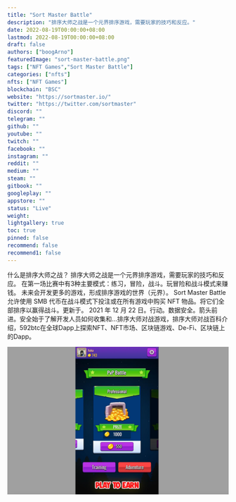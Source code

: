 ```yaml
---
title: "Sort Master Battle"
description: "排序大师之战是一个元界排序游戏，需要玩家的技巧和反应。"
date: 2022-08-19T00:00:00+08:00
lastmod: 2022-08-19T00:00:00+08:00
draft: false
authors: ["boogArno"]
featuredImage: "sort-master-battle.png"
tags: ["NFT Games","Sort Master Battle"]
categories: ["nfts"]
nfts: ["NFT Games"]
blockchain: "BSC"
website: "https://sortmaster.io/"
twitter: "https://twitter.com/sortmaster"
discord: ""
telegram: ""
github: ""
youtube: ""
twitch: ""
facebook: ""
instagram: ""
reddit: ""
medium: ""
steam: ""
gitbook: ""
googleplay: ""
appstore: ""
status: "Live"
weight: 
lightgallery: true
toc: true
pinned: false
recommend: false
recommend1: false
---
```

什么是排序大师之战？
排序大师之战是一个元界排序游戏，需要玩家的技巧和反应。
在第一场比赛中有3种主要模式：练习，冒险，战斗。玩冒险和战斗模式来赚钱。
未来会开发更多的游戏，形成排序游戏的世界（元界）。
Sort Master Battle 允许使用 SMB 代币在战斗模式下投注或在所有游戏中购买 NFT 物品。将它们全部排序以赢得战斗。更新于。 2021 年 12 月 22 日。行动。数据安全。箭头前进。安全始于了解开发人员如何收集和...排序大师对战游戏，排序大师对战百科介绍，592btc在全球Dapp上探索NFT、NFT市场、区块链游戏、De-Fi、区块链上的Dapp。

![sortmasterbattle-dapp-games-bsc-image1_536e03256e828b5e878954a60134eaf9](sortmasterbattle-dapp-games-bsc-image1_536e03256e828b5e878954a60134eaf9.png)
